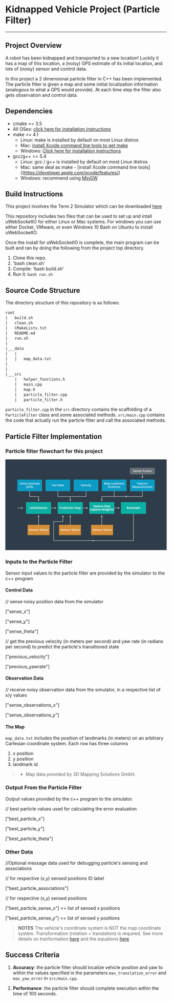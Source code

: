 # Kidnapped Vehicle Project (Particle Filter)

---
## Project Overview
A robot has been kidnapped and transported to a new location! Luckily it has a map of this location, a (noisy) GPS estimate of its initial location, and lots of (noisy) sensor and control data.

In this project a 2 dimensional particle filter in C++ has been implemented. The particle filter is given a map and some initial localization information (analogous to what a GPS would provide). At each time step the filter also gets observation and control data. 

## Dependencies
* cmake >= 3.5
 * All OSes: [click here for installation instructions](https://cmake.org/install/)
* make >= 4.1
  * Linux: make is installed by default on most Linux distros
  * Mac: [install Xcode command line tools to get make](https://developer.apple.com/xcode/features/)
  * Windows: [Click here for installation instructions](http://gnuwin32.sourceforge.net/packages/make.htm)
* gcc/g++ >= 5.4
  * Linux: gcc / g++ is installed by default on most Linux distros
  * Mac: same deal as make - [install Xcode command line tools]((https://developer.apple.com/xcode/features/)
  * Windows: recommend using [MinGW](http://www.mingw.org/)

## Build Instructions
This project involves the Term 2 Simulator which can be downloaded [here](https://github.com/udacity/self-driving-car-sim/releases)

This repository includes two files that can be used to set up and intall uWebSocketIO for either Linux or Mac systems. For windows you can use either Docker, VMware, or even Windows 10 Bash on Ubuntu to install uWebSocketIO.

Once the install for uWebSocketIO is complete, the main program can be built and ran by doing the following from the project top directory.

1. Clone this repo.
2. 'bash clean.sh'
3. Compile: 'bash build.sh'
4. Run it: `bash run.sh`

## Source Code Structure
The directory structure of this repository is as follows:

```
root
|   build.sh
|   clean.sh
|   CMakeLists.txt
|   README.md
|   run.sh
|
|___data
|   |   
|   |   map_data.txt
|   
|   
|___src
    |   helper_functions.h
    |   main.cpp
    |   map.h
    |   particle_filter.cpp
    |   particle_filter.h
```

 `particle_filter.cpp` in the `src` directory contains the scaffolding of a `ParticleFilter` class and some associated methods.
 `src/main.cpp` contains the code that actually run the particle filter and call the associated methods.

## Particle Filter Implementation

### Particle filter flowchart for this project
![alt text][pf_flowchart]

[pf_flowchart]: ./media/PF_flowchart.png 

### Inputs to the Particle Filter
Sensor input values to the particle filter are provided by the simulator to the c++ program

#### Control Data

// sense noisy position data from the simulator

["sense_x"]

["sense_y"]

["sense_theta"]

// get the previous velocity (in meters per second) and yaw rate (in radians per second) to predict the particle's transitioned state

["previous_velocity"]

["previous_yawrate"]

#### Observation Data

// receive noisy observation data from the simulator, in a respective list of x/y values

["sense_observations_x"]

["sense_observations_y"]

#### The Map
`map_data.txt` includes the position of landmarks (in meters) on an arbitrary Cartesian coordinate system. Each row has three columns
1. x position
2. y position
3. landmark id

> * Map data provided by 3D Mapping Solutions GmbH.


### Output From the Particle Filter
Output values provided by the c++ program to the simulator.

// best particle values used for calculating the error evaluation

["best_particle_x"]

["best_particle_y"]

["best_particle_theta"] 

### Other Data
//Optional message data used for debugging particle's sensing and associations

// for respective (x,y) sensed positions ID label 

["best_particle_associations"]

// for respective (x,y) sensed positions

["best_particle_sense_x"] <= list of sensed x positions

["best_particle_sense_y"] <= list of sensed y positions


> **NOTES**
> The vehicle's coordinate system is NOT the map coordinate system.
> Transformation (rotation + translation) is required. See more details on tranformation [here](https://www.willamette.edu/~gorr/classes/GeneralGraphics/Transforms/transforms2d.htm) and the equations [here](http://planning.cs.uiuc.edu/node99.html)

## Success Criteria
1. **Accuracy**: the particle filter should localize vehicle position and yaw to within the values specified in the parameters `max_translation_error` and `max_yaw_error` in `src/main.cpp`.

2. **Performance**: the particle filter should complete execution within the time of 100 seconds.


